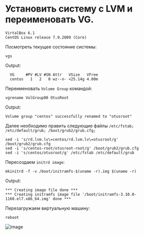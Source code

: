 # Установить систему с LVM и переименовать VG.

```
VirtalBox 6.1
CentOS Linux release 7.9.2009 (Core)
```
Посмотреть текущее состояние системы:
```
vgs
```
Output:
```
  VG     #PV #LV #SN Attr   VSize   VFree
  centos   1   2   0 wz--n- <25.14g 4.00m
```
Переименовать `Volume Group` командой:
```
vgrename VolGroup00 OtusRoot
```
Output:
```
Volume group "centos" successfully renamed to "otusroot"
```

Далее необходимо править следующие файлы `/etc/fstab; /etc/default/grub; /boot/grub2/grub.cfg;`
```
sed -i 's/rd.lvm.lv\=centos/rd.lvm.lv\=otusroot/g' /boot/grub2/grub.cfg
sed -i 's/centos-root/otusroot-root/g' /boot/grub2/grub.cfg
sed -i 's/centos/otusroot/g' /etc/fstab /etc/default/grub
```
Пересоздаем `initrd image`:
```
mkinitrd -f -v /boot/initramfs-$(uname -r).img $(uname -r)
```
Output:
```
*** Creating image file done ***
*** Creating initramfs image file '/boot/initramfs-3.10.0-1160.el7.x86_64.img' done ***
```

Перезагружаем виртуальную машину:
```
reboot
```

![image](https://user-images.githubusercontent.com/60498923/206454171-b84b9e35-ba19-4fbd-acf0-2a30a89634e6.png)


